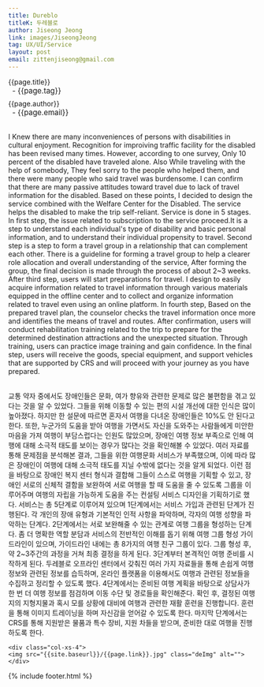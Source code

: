 ```yaml
---
title: Dureblo
titleK: 두레블로
author: Jiseong Jeong
link: images/JiseongJeong
tag: UX/UI/Service
layout: post
email: zittenjiseong@gmail.com
---	
```


<div class="container">

<div class="deDep">
{{page.title}}<br>
<p style="font-size:15px; margin:0px; padding:0px 0px 0px 8px; margin:0px 0px 8px 0px;">- {{page.tag}}</p>
{{page.author}}<br>
<p style="font-size:15px; margin:0px; padding:0px 0px 0px 8px;">- {{page.email}}</p>
</div>

<br>

<div class="det lato">

<!--영문-->

I Knew there are many inconveniences of persons with disabilities in cultural enjoyment. Recognition for improiving traffic facility for the disabled has been revised many times. However, according to one survey, Only 10 percent of the disabled have traveled alone. Also While traveling with the help of somebody, They feel sorry to the people who helped them, and there were many people who said travel was burdensome. I can confirm that there are many passive attitudes toward travel due to lack of travel information for the disabled.
Based on these points, I decided to design the service combined with the Welfare Center for the Disabled. The service helps the disabled to make the trip self-reliant.
Service is done in 5 stages. In first step, the issue related to subscription to the service proceed.It is a step to understand each individual's type of disability and basic personal information, and to understand their individual propensity to travel.
Second step is a step to form a travel group in a relationship that can complement each other. There is a guideline for forming a travel group to help a clearer role allocation and overall understanding of the service, After forming the group, the final decision is made through the process of about 2~3 weeks.
After third step, users will start preparations for travel. I design to easily acquire information related to travel information through various materials equipped in the offline center and to collect and organize information related to travel even using an online platform.
In fourth step, Based on the prepared travel plan, the counselor checks the travel information once more and identifies the means of travel and routes. After confirmation, users will conduct rehabilitation training related to the trip to prepare for the determined destination attractions and the unexpected situation. Through training, users can practice image training and gain confidence.
In the final step, users will receive the goods, special equipment, and support vehicles that are supported by CRS and will proceed with your journey as you have prepared.


<!--영문-->

</div>


<div class="noto">
<!--국문-->

<br>
교통 약자 중에서도 장애인들은 문화, 여가 향유와 관련한 문제로 많은 불편함을 겪고 있다는 것을 알 수 있었다. 그들을 위해 이동할 수 있는 편의 시설 개선에 대한 인식은 많이 높아졌다. 하지만 한 설문에 따르면 혼자서 여행을 다녀온 장애인들은 10%도 안 된다고 한다. 또한, 누군가의 도움을 받아 여행을 가면서도 자신을 도와주는 사람들에게 미안한 마음을 가져 여행이 부담스럽다는 인원도 많았으며, 장애인 여행 정보 부족으로 인해 여행에 대해 소극적 태도를 보이는 경우가 많다는 것을 확인해볼 수 있었다.
여러 자료를 통해 문제점을 분석해본 결과, 그들을 위한 여행문화 서비스가 부족했으며, 이에 따라 많은 장애인이 여행에 대해 소극적 태도를 지닐 수밖에 없다는 것을 알게 되었다. 이런 점을 바탕으로 장애인 복지 센터 형식과 결합해 그들이 스스로 여행을 기획할 수 있고, 장애인 서로의 신체적 결함을 보완하여 서로 여행을 할 때 도움을 줄 수 있도록 그룹을 이루어주며 여행의 자립을 가능하게 도움을 주는 컨설팅 서비스 디자인을 기획하기로 했다.
서비스는 총 5단계로 이루어져 있으며 1단계에서는 서비스 가입과 관련된 단계가 진행된다. 각 개인의 장애 유형과 기본적인 인적 사항을 파악하며, 각자의 여행 성향을 파악하는 단계다.
2단계에서는 서로 보완해줄 수 있는 관계로 여행 그룹을 형성하는 단계다. 좀 더 명확한 역할 분담과 서비스의 전반적인 이해를 돕기 위해 여행 그룹 형성 가이드라인이 있으며, 가이드라인 내에는 총 8가지의 여행 친구 그룹이 있다. 그룹 형성 후, 약 2~3주간의 과정을 거쳐 최종 결정을 하게 된다.
3단계부터 본격적인 여행 준비를 시작하게 된다. 두레블로 오프라인 센터에서 갖춰진 여러 가지 자료들을 통해 손쉽게 여행정보와 관련된 정보를 습득하며, 온라인 플랫폼을 이용해서도 여행과 관련된 정보들을 수집하고 정리할 수 있도록 했다.
4단계에서는 준비된 여행 계획을 바탕으로 상담사가 한 번 더 여행 정보를 점검하며 이동 수단 및 경로들을 확인해준다. 확인 후, 결정된 여행지의 지형지물과 혹시 모를 상황에 대비에 여행과 관련한 재활 훈련을 진행합니다. 훈련을 통해 이미지 트레이닝을 하며 자신감을 얻어갈 수 있도록 한다.
마지막 단계에서는 CRS를 통해 지원받은 물품과 특수 장비, 지원 차들을 받으며, 준비한 대로 여행을 진행하도록 한다.

<!--국문-->

</div>

<div class="row noto">
	
	<div class="col-xs-4">
	<img src="{{site.baseurl}}/{{page.link}}.jpg" class="deImg" alt=""></div>
	
</div>

	

</div> 

{% include footer.html %}
